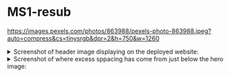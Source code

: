 # MS1-resub


https://images.pexels.com/photos/863988/pexels-photo-863988.jpeg?auto=compress&cs=tinysrgb&dpr=2&h=750&w=1260


<details><summary>Screenshot of header image displaying on the deployed website:</summary>
  <img src="images/header-image-on-deployed.png">
</details>

<details><summary>Screenshot of where excess sppacing has come from just below the hero image:</summary>
  <img src="images/excess-spacing.png">
</details>